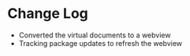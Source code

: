 # Change Log

- Converted the virtual documents to a webview
- Tracking package updates to refresh the webview
